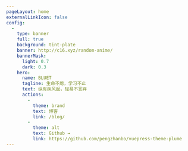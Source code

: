 ```yaml
---
pageLayout: home
externalLinkIcon: false
config:
  -
    type: banner
    full: true
    background: tint-plate
    banner: http://c16.xyz/random-anime/
    bannerMask:
      light: 0.7
      dark: 0.3
    hero:
      name: BLUET
      tagline: 生命不熄，学习不止
      text: 纵有疾风起，轻易不言弃
      actions:
        -
          theme: brand
          text: 博客
          link: /blog/
        -
          theme: alt
          text: Github →
          link: https://github.com/pengzhanbo/vuepress-theme-plume
---
```

